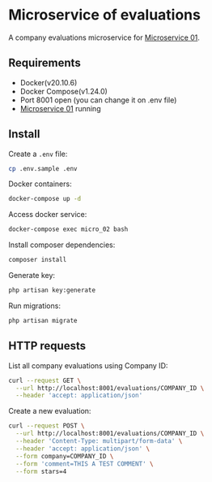 # Microservice of evaluations

A company evaluations microservice for [Microservice 01](https://github.com/steniols/laravel-microservices-01).

## Requirements

* Docker(v20.10.6)
* Docker Compose(v1.24.0)
* Port 8001 open (you can change it on .env file)
* [Microservice 01](https://github.com/steniols/laravel-microservices-01) running

## Install

Create a `.env` file:

```bash
cp .env.sample .env
```

Docker containers:
```bash
docker-compose up -d
```

Access docker service:
```bash
docker-compose exec micro_02 bash
```

Install composer dependencies:
```bash
composer install
```

Generate key:
```bash
php artisan key:generate
```

Run migrations:
```bash
php artisan migrate
```

## HTTP requests

List all company evaluations using Company ID:
```bash
curl --request GET \
  --url http://localhost:8001/evaluations/COMPANY_ID \
  --header 'accept: application/json'
```

Create a new evaluation:
```bash
curl --request POST \
  --url http://localhost:8001/evaluations/COMPANY_ID \
  --header 'Content-Type: multipart/form-data' \
  --header 'accept: application/json' \
  --form company=COMPANY_ID \
  --form 'comment=THIS A TEST COMMENT' \
  --form stars=4
```

